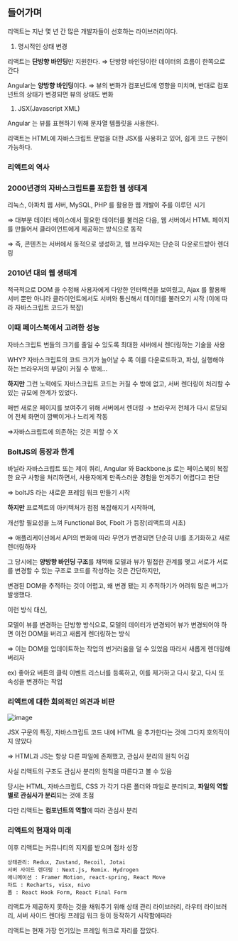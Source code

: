 ## 들어가며

리액트는 지난 몇 년 간 많은 개발자들이 선호하는 라이브러리이다.

1. 명시적인 상태 변경

리액트는 **단방향 바인딩**만 지원한다. ⇒ 단방향 바인딩이란 데이터의 흐름이 한쪽으로 간다

Angular는 **양방향 바인딩**이다. ⇒ 뷰의 변화가 컴포넌트에 영향을 미치며, 반대로 컴포넌트의 상태가 변경되면 뷰의 상태도 변화

1. JSX(Javascript XML)

Angular 는 뷰를 표현하기 위해 문자열 템플릿을 사용한다.

리액트는 HTML에 자바스크립트 문법을 더한 JSX를 사용하고 있어, 쉽게 코드 구현이 가능하다.

### 리액트의 역사

### 2000년경의 자바스크립트를 포함한 웹 생태계

리눅스, 아파치 웹 서버, MySQL, PHP 를 활용한 웹 개발이 주를 이루던 시기

⇒ 대부분 데이터 베이스에서 필요한 데이터를 불러온 다음, 웹 서버에서 HTML 페이지를 만들어서 클라이언트에게 제공하는 방식으로 동작

⇒ 즉, 콘텐츠는 서버에서 동적으로 생성하고, 웹 브라우저는 단순히 다운로드받아 렌더링

### 2010년 대의 웹 생태계

적극적으로 DOM 을 수정해 사용자에게 다양한 인터랙션을 보여줬고, Ajax 를 활용해 서버 뿐만 아니라 클라이언트에서도 서버와 통신해서 데이터를 불러오기 시작 (이에 따라 자바스크립트 코드가 복잡)

### 이때 페이스북에서 고려한 성능

자바스크립트 번들의 크기를 줄일 수 있도록 최대한 서버에서 렌더링하는 기술을 사용

WHY? 자바스크립트의 코드 크기가 늘어날 수 록 이를 다운로드하고, 파싱, 실행해야 하는 브라우저의 부담이 커질 수 밖에…

**하지만** 그런 노력에도 자바스크립트 코드는 커질 수 밖에 없고, 서버 렌더링이 처리할 수 있는 규모에 한계가 있었다.

매번 새로운 페이지를 보여주기 위해 서버에서 렌더링 → 브라우저 전체가 다시 로딩되어 전체 화면이 깜빡이거나 느리게 작동

⇒자바스크립트에 의존하는 것은 피할 수 X

### BoltJS의 등장과 한계

바닐라 자바스크립트 또는 제이 쿼리, Angular 와 Backbone.js 로는 페이스북의 복잡한 요구 사항을 처리하면서, 사용자에게 만족스러운 경험을 안겨주기 어렵다고 판단

⇒ boltJS 라는 새로운 프레임 워크 만들기 시작

**하지만** 프로젝트의 아키텍처가 점점 복잡해지기 시작하며,

개선할 필요성을 느껴 Functional Bot, Fbolt 가 등장(리액트의 시초)

⇒ 애플리케이션에서 API의 변화에 따라 무언가 변경되면 단순히 UI를 초기화하고 새로 렌더링하자

그 당시에는 **양방향 바인딩 구조**를 채택해 모델과 뷰가 밀접한 관계를 맺고 서로가 서로를 변경할 수 있는 구조로 코드를 작성하는 것은 간단하지만,

변경된 DOM을 추적하는 것이 어렵고, 왜 변경 됐는 지 추적하기가 어려워 많은 버그가 발생했다.

이런 방식 대신,

모델이 뷰를 변경하는 단방향 방식으로, 모델의 데이터가 변경되어 뷰가 변경되어야 하면 이전 DOM을 버리고 새롭게 렌더링하는 방식

⇒ 이는 DOM을 업데이트하는 작업의 번거러움을 덜 수 있었음 따라서 새롭게 렌더링해 버리자

ex) 좋아요 버튼의 클릭 이벤트 리스너를 등록하고, 이를 제거하고 다시 찾고, 다시 또 속성을 변경하는 작업

### 리액트에 대한 회의적인 의견과 비판

![image](https://github.com/suminhan123/programming-book/assets/98216274/6f712966-9a78-4454-8cc8-0148d4f855ff)

JSX 구문의 특징, 자바스크립트 코드 내에 HTML 을 추가한다는 것에 그다지 호의적이지 않았다

⇒ HTML과 JS는 항상 다른 파일에 존재했고, 관심사 분리의 원칙 어김

사실 리액트의 구조도 관심사 분리의 원칙을 따른다고 볼 수 있음

당시는 HTML, 자바스크립트, CSS 가 각기 다른 폴더와 파일로 분리되고, **파일의 역할별로 관심사가 분리**되는 것에 초점

다만 리액트는 **컴포넌트의 역할**에 따라 관심사 분리

### 리액트의 현재와 미래

이후 리액트는 커뮤니티의 지지를 받으며 점차 성장

```tsx
상태관리: Redux, Zustand, Recoil, Jotai
서버 사이드 렌더링 : Next.js, Remix. Hydrogen
애니메이션 : Framer Motion, react-spring, React Move
차트 : Recharts, visx, nivo
폼 : React Hook Form, React Final Form
```

리액트가 제공하지 못하는 것을 채워주기 위해 상태 관리 라이브러리, 라우터 라이브러리, 서버 사이드 렌더링 프레임 워크 등이 등작하기 시작함에따라

리액트는 현재 가장 인기있는 프레임 워크로 자리를 잡았다.
